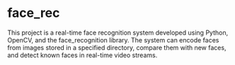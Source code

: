 # face_rec

This project is a real-time face recognition system developed using Python, OpenCV, and the face_recognition library. The system can encode faces from images stored in a specified directory, compare them with new faces, and detect known faces in real-time video streams.

